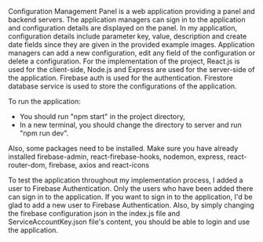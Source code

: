 Configuration Management Panel is a web application providing a panel and backend servers. The application managers can sign in to the application and configuration details are displayed on the panel. In my application, configuration details include parameter key, value, description and create date fields since they are given in the provided example images. Application managers can add a new configuration, edit any field of the configuration or delete a configuration. For the implementation of the project, React.js is used for the client-side, Node.js and Express are used for the server-side of the application. Firebase auth is used for the authentication. Firestore database service is used to store the configurations of the application.

To run the application:
- You should run "npm start" in the project directory,
- In a new terminal, you should change the directory to server and run "npm run dev".

Also, some packages need to be installed. Make sure you have already installed firebase-admin, react-firebase-hooks, nodemon, express, react-router-dom, firebase, axios and react-icons

To test the application throughout my implementation process, I added a user to Firebase Authentication. Only the users who have been added there can sign in to the application. If you want to sign in to the application, I'd be glad to add a new user to Firebase Authentication. Also, by simply changing the firebase configuration json in the index.js file and ServiceAccountKey.json file's content, you should be able to login and use the application.
